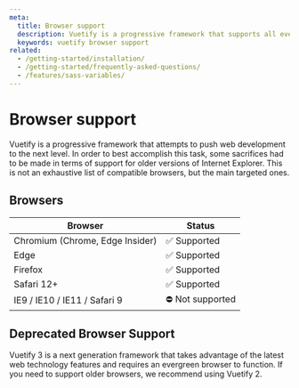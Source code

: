```yaml
---
meta:
  title: Browser support
  description: Vuetify is a progressive framework that supports all evergreen browsers and IE11 / Safari with polyfill.
  keywords: vuetify browser support
related:
  - /getting-started/installation/
  - /getting-started/frequently-asked-questions/
  - /features/sass-variables/
---
```


# Browser support

Vuetify is a progressive framework that attempts to push web development to the next level. In order to best accomplish this task, some sacrifices had to be made in terms of support for older versions of Internet Explorer. This is not an exhaustive list of compatible browsers, but the main targeted ones.

<entry />

## Browsers

| Browser | Status |
| ------- | ------ |
| Chromium (Chrome, Edge Insider) | ✅ Supported |
| Edge | ✅ Supported |
| Firefox | ✅ Supported |
| Safari 12+ | ✅ Supported |
| IE9 / IE10 / IE11 / Safari 9| ⛔ Not supported |

## Deprecated Browser Support

Vuetify 3 is a next generation framework that takes advantage of the latest web technology features and requires an evergreen browser to function. If you need to support older browsers, we recommend using Vuetify 2.

<backmatter />
